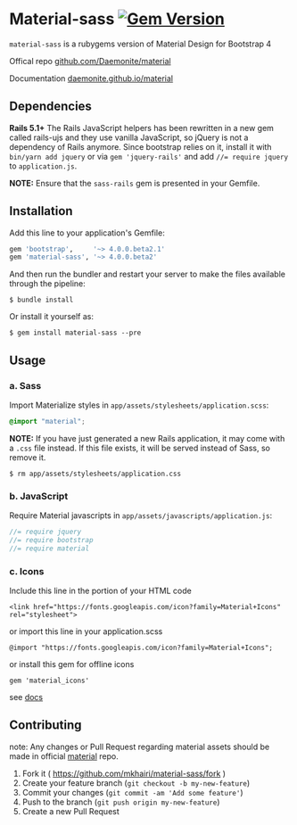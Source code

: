 # Material-sass [![Gem Version](https://badge.fury.io/rb/material-sass.svg)](http://badge.fury.io/rb/material-sass)

`material-sass` is a rubygems version of Material Design for Bootstrap 4

Offical repo  [github.com/Daemonite/material](https://github.com/Daemonite/material)

Documentation [daemonite.github.io/material](http://daemonite.github.io/material)


## Dependencies

**Rails 5.1+**
The Rails JavaScript helpers has been rewritten in a new gem called rails-ujs and they use vanilla JavaScript, so jQuery is not a dependency of Rails anymore. 
Since bootstrap relies on it, install it with ```bin/yarn add jquery``` or via ```gem 'jquery-rails'```  and add ```//= require jquery``` to ```application.js```. 

**NOTE:** Ensure that the `sass-rails` gem is presented in your Gemfile.



## Installation

Add this line to your application's Gemfile:

```ruby
gem 'bootstrap',     '~> 4.0.0.beta2.1'
gem 'material-sass', '~> 4.0.0.beta2'
```
And then run the bundler and restart your server to make the files available through the pipeline:

```console
$ bundle install
```

Or install it yourself as:

```console
$ gem install material-sass --pre
```

## Usage

### a. Sass

Import Materialize styles in `app/assets/stylesheets/application.scss`:

```scss
@import "material";
```

**NOTE:** If you have just generated a new Rails application, it  may come with a `.css` file instead. If this file exists, it will be served instead of Sass, so remove it.

```console
$ rm app/assets/stylesheets/application.css
```

### b. JavaScript

Require Material javascripts in `app/assets/javascripts/application.js`:

```js
//= require jquery
//= require bootstrap
//= require material
```

### c. Icons

Include this line in the <head>portion of your HTML code

``` <link href="https://fonts.googleapis.com/icon?family=Material+Icons" rel="stylesheet"> ```

or import this line in your application.scss

``` @import "https://fonts.googleapis.com/icon?family=Material+Icons"; ```

or install this gem for offline icons

``` gem 'material_icons' ```

see [docs](https://github.com/Angelmmiguel/material_icons)

## Contributing
note: Any changes or Pull Request regarding material assets should be made in official [material](https://github.com/Daemonite/material) repo.

1. Fork it ( https://github.com/mkhairi/material-sass/fork )
2. Create your feature branch (`git checkout -b my-new-feature`)
3. Commit your changes (`git commit -am 'Add some feature'`)
4. Push to the branch (`git push origin my-new-feature`)
5. Create a new Pull Request
